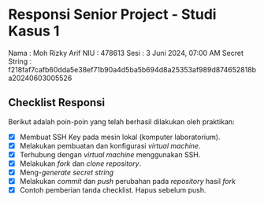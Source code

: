 # Responsi Senior Project - Studi Kasus 1

Nama : Moh Rizky Arif
NIU : 478613
Sesi : 3 Juni 2024, 07:00 AM
Secret String : f218faf7cafb60dda5e38ef71b90a4d5ba5b694d8a25353af989d874652818ba20240603005526

## Checklist Responsi

Berikut adalah poin-poin yang telah berhasil dilakukan oleh praktikan:

- [x] Membuat SSH Key pada mesin lokal (komputer laboratorium).
- [x] Melakukan pembuatan dan konfigurasi _virtual machine_.
- [x] Terhubung dengan _virtual machine_ menggunakan SSH.
- [x] Melakukan _fork_ dan _clone_ _repository_.
- [x] Meng-_generate_ _secret string_
- [x] Melakukan _commit_ dan _push_ perubahan pada _repository_ hasil _fork_
- [x] Contoh pemberian tanda checklist. Hapus sebelum push.
